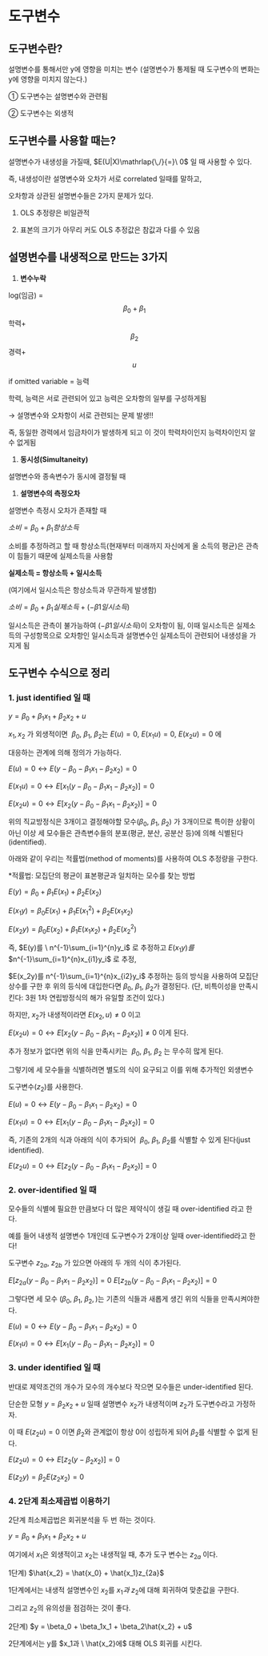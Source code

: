 # 도구변수

## 도구변수란?

설명변수를 통해서만 y에 영향을 미치는 변수 
(설명변수가 통제될 때 도구변수의 변화는 y에 영향을 미치지 않는다.) 

① 도구변수는 설명변수와 관련됨 

② 도구변수는 외생적 

## 도구변수를 사용할 때는?

설명변수가 내생성을 가질때, $E(U|X)\mathrlap{\,/}{=}\ 0$ 일 때 사용할 수 있다. 

즉, 내생성이란 설명변수와 오차가 서로 correlated 일때를 말하고, 

오차항과 상관된 설명변수들은 2가지 문제가 있다. 

1) OLS 추정량은 비일관적 

2) 표본의 크기가 아무리 커도 OLS 추정값은 참값과 다를 수 있음 

## 설명변수를 내생적으로 만드는 3가지

 

1. **변수누락** 

log(임금) = $$\beta_0+\beta_1$$학력+$$\beta_2$$경력+$$u$$

if omitted variable = 능력

학력, 능력은 서로 관련되어 있고 능력은 오차항의 일부를 구성하게됨 

→ 설명변수와 오차항이 서로 관련되는 문제 발생!!   

즉, 동일한 경력에서 임금차이가 발생하게 되고 이 것이 학력차이인지 능력차이인지 알 수 없게됨 

1. **동시성(Simultaneity)**

 설명변수와 종속변수가 동시에 결정될 때 

1. **설명변수의 측정오차** 

설명변수 측정시 오차가 존재할 때 

$소비=\beta_0+\beta_1항상소득$  

소비를 추정하려고 할 때 항상소득(현재부터 미래까지 자신에게 올 소득의 평균)은 관측이 힘들기 때문에 실제소득을 사용함  

**실제소득 = 항상소득 + 일시소득** 

(여기에서 일시소득은 항상소득과 무관하게 발생함)

$소비=\beta_0+\beta_1실제소득 + (-\beta1일시소득)$ 

일시소득은 관측이 불가능하여 $(-\beta1일시소득)$이 오차항이 됨, 이때 일시소득은 실제소득의 구성항목으로 오차항인 일시소득과 설명변수인 실제소득이 관련되어 내생성을 가지게 됨 

## 도구변수 수식으로 정리

### 1. just identified 일 때

$y = \beta_0+\beta_1x_1+\beta_2x_2 +u$

$x_1, x_2$ 가  외생적이면 $\ \beta_0,\ \beta_1,\ \beta_2$는  $E(u)=0, \ E(x_1u)=0, \ E(x_2u) =0$ 에  

대응하는  관계에  의해  정의가 가능하다. 

$E(u)=0\leftrightarrow E(y-\beta_0 -\beta_1x_1 - \beta_2x_2 ) = 0$

$E(x_1u)=0\leftrightarrow E[x_1(y-\beta_0 -\beta_1x_1 - \beta_2x_2 )] = 0$

$E(x_2u)=0\leftrightarrow E[x_2(y-\beta_0 -\beta_1x_1 - \beta_2x_2 )] = 0$

위의 직교방정식은 3개이고 결정해야할 모수($\beta_0, \ \beta_1, \ \beta_2)$ 가 3개이므로  특이한 상황이 아닌 이상 세 모수들은 관측변수들의 분포(평균, 분산, 공분산 등)에 의해 식별된다(identified). 

아래와 같이 우리는 적률법(method of moments)를 사용하여 OLS 추정량을 구한다. 

*적률법: 모집단의 평균이 표본평균과 일치하는 모수를 찾는 방법  

$E(y)=\beta_0+\beta_1E(x_1)+\beta_2E(x_2)$

$E(x_1y)=\beta_0E(x_1)+\beta_1E(x_1^2)+\beta_2E(x_1x_2)$

$E(x_2y)=\beta_0E(x_2)+\beta_1E(x_1x_2)+\beta_2E(x_2^2)$

즉, $E(y)를 \ n^{-1}\sum_{i=1}^{n}y_i$ 로 추정하고 $E(x_1y)를$  $n^{-1}\sum_{i=1}^{n}x_{i1}y_i$ 로 추정,

$E(x_2y)를 n^{-1}\sum_{i=1}^{n}x_{i2}y_i$ 추정하는 등의 방식을 사용하여 모집단 상수를 구한 후 위의 등식에 대입한다면 $\beta_0, \ \beta_1, \ \beta_2$가 결정된다. (단, 비특이성을 만족시킨다: 3원 1차 연립방정식의 해가 유일할 조건이 있다.)

하지만,  $x_2$가 내생적이라면 $E(x_2, u) \neq 0$  이고

$E(x_2u)=0\leftrightarrow E[x_2(y-\beta_0 -\beta_1x_1 - \beta_2x_2 )] \neq 0$ 이게 된다. 

추가 정보가 없다면 위의 식을 만족시키는  $\ \beta_0,\ \beta_1,\ \beta_2$ 는 무수히 많게 된다. 

그렇기에 세 모수들을 식별하려면 별도의 식이 요구되고 이를 위해 추가적인 외생변수 

도구변수$(z_2)$를 사용한다. 

$E(u)=0\leftrightarrow E(y-\beta_0 -\beta_1x_1 - \beta_2x_2 ) = 0$

$E(x_1u)=0\leftrightarrow E[x_1(y-\beta_0 -\beta_1x_1 - \beta_2x_2 )] = 0$

즉, 기존의 2개의 식과 아래의 식이 추가되어  $\ \beta_0,\ \beta_1,\ \beta_2$를 식별할 수 있게 된다(just identified). 

$E(z_2u)=0\leftrightarrow E[z_2(y-\beta_0 -\beta_1x_1 - \beta_2x_2 )] = 0$

### 2. over-identified 일 때

모수들의 식별에 필요한 만큼보다 더 많은 제약식이 생길 때 over-identified 라고 한다. 

예를 들어 내생적 설명변수 1개인데 도구변수가 2개이상 일때 over-identified라고 한다!

도구변수 $z_{2a}, \ z_{2b}$ 가 있으면 아래의 두 개의 식이 추가된다. 

$E[z_{2a}(y-\beta_0 -\beta_1x_1 - \beta_2x_2 )] = 0$
$E[z_{2b}(y-\beta_0 -\beta_1x_1 - \beta_2x_2 )] = 0$

그렇다면 세 모수 ($\beta_0, \ \beta_1, \ \beta_2,)$는 기존의 식들과 새롭게 생긴 위의 식들을 만족시켜야한다. 

$E(u)=0\leftrightarrow E(y-\beta_0 -\beta_1x_1 - \beta_2x_2 ) = 0$

$E(x_1u)=0\leftrightarrow E[x_1(y-\beta_0 -\beta_1x_1 - \beta_2x_2 )] = 0$

### 3. under identified 일 때

반대로 제약조건의 개수가 모수의 개수보다 작으면 모수들은 under-identified 된다. 

단순한 모형 $y=\beta_2x_2+u$ 일때 설명변수 $x_2$가 내생적이며 $z_2$가 도구변수라고 가정하자. 

이 때 $E(z_2u)=0$ 이면 $\beta_2$와 관계없이 항상 0이 성립하게 되어 $\beta_2$를 식별할 수 없게 된다. 

$E(z_2u)=0\leftrightarrow E[z_{2}(y- \beta_2x_2 )] = 0$

$E(z_2y) = \beta_2E(z_2x_2) = 0$

### 4. 2단계 최소제곱법 이용하기

2단계 최소제곱법은 회귀분석을 두 번 하는 것이다. 

$y = \beta_0 + \beta_1x_1+\beta_2x_2 +u$  

여기에서 $x_1$은 외생적이고 $x_2$는 내생적일 때, 추가 도구 변수는 $z_{2a}$ 이다. 

1단계)   $\hat{x_2} = \hat{x_0} + \hat{x_1}z_{2a}$ 

1단계에서는 내생적 설명변수인 $x_2$를 $x_1과 \ z_2$에 대해 회귀하여 맞춘값을 구한다. 

그리고 $z_2$의 유의성을 점검하는 것이 좋다. 

2단계)  $y = \beta_0 + \beta_1x_1 + \beta_2\hat{x_2} + u$

2단계에서는 y를 $x_1과 \ \hat{x_2}에$ 대해 OLS 회귀를 시킨다.
